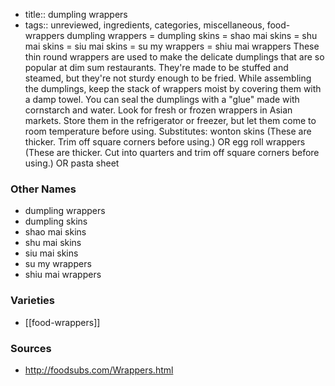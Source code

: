 - title:: dumpling wrappers
- tags:: unreviewed, ingredients, categories, miscellaneous, food-wrappers
dumpling wrappers = dumpling skins = shao mai skins = shu mai skins = siu mai skins = su my wrappers = shiu mai wrappers These thin round wrappers are used to make the delicate dumplings that are so popular at dim sum restaurants. They're made to be stuffed and steamed, but they're not sturdy enough to be fried. While assembling the dumplings, keep the stack of wrappers moist by covering them with a damp towel. You can seal the dumplings with a "glue" made with cornstarch and water. Look for fresh or frozen wrappers in Asian markets. Store them in the refrigerator or freezer, but let them come to room temperature before using. Substitutes: wonton skins (These are thicker. Trim off square corners before using.) OR egg roll wrappers (These are thicker. Cut into quarters and trim off square corners before using.) OR pasta sheet

### Other Names

* dumpling wrappers
* dumpling skins
* shao mai skins
* shu mai skins
* siu mai skins
* su my wrappers
* shiu mai wrappers

### Varieties

* [[food-wrappers]]

### Sources
* http://foodsubs.com/Wrappers.html
